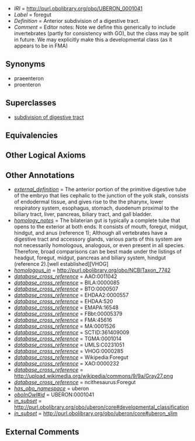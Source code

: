  * *IRI* = http://purl.obolibrary.org/obo/UBERON_0001041
 * *Label* = foregut
 * *Definition* = Anterior subdivision of a digestive tract.
 * *Comment* = Editor notes: Note we define this generically to include invertebrates (partly for consistency with GO), but the class may be split in future. We may explicitly make this a developmental class (as it appears to be in FMA)

## Synonyms

 * praeenteron
 * proenteron

## Superclasses

 * [subdivision of digestive tract](../../UBERON/21/UBERON_0004921.md)

## Equivalencies


## Other Logical Axioms


## Other Annotations

 * *[external_definition](../../UBPROP/01/UBPROP_0000001.md)* = The anterior portion of the primitive digestive tube of the embryo that lies cephalic to the junction of the yolk stalk, consists of endodermal tissue, and gives rise to the the pharynx, lower respiratory system, esophagus, stomach, duodenum proximal to the biliary tract, liver, pancreas, biliary tract, and gall bladder.
 * *[homology_notes](../../UBPROP/03/UBPROP_0000003.md)* = The bilaterian gut is typically a complete tube that opens to the exterior at both ends. It consists of mouth, foregut, midgut, hindgut, and anus (reference 1); Although all vertebrates have a digestive tract and accessory glands, various parts of this system are not necessarily homologous, analogous, or even present in all species. Therefore, broad comparisons can be best made under the listings of headgut, foregut, midgut, pancreas and biliary system, hindgut (reference 2).[well established][VHOG]
 * *[homologous_in](../../core#homologous/in/core#homologous_in.md)* = http://purl.obolibrary.org/obo/NCBITaxon_7742
 * *[database_cross_reference](../../ef/oboInOwl#hasDbXref.md)* = AAO:0011042
 * *[database_cross_reference](../../ef/oboInOwl#hasDbXref.md)* = BILA:0000085
 * *[database_cross_reference](../../ef/oboInOwl#hasDbXref.md)* = BTO:0000507
 * *[database_cross_reference](../../ef/oboInOwl#hasDbXref.md)* = EHDAA2:0000557
 * *[database_cross_reference](../../ef/oboInOwl#hasDbXref.md)* = EHDAA:520
 * *[database_cross_reference](../../ef/oboInOwl#hasDbXref.md)* = EMAPA:16548
 * *[database_cross_reference](../../ef/oboInOwl#hasDbXref.md)* = FBbt:00005379
 * *[database_cross_reference](../../ef/oboInOwl#hasDbXref.md)* = FMA:45616
 * *[database_cross_reference](../../ef/oboInOwl#hasDbXref.md)* = MA:0001526
 * *[database_cross_reference](../../ef/oboInOwl#hasDbXref.md)* = SCTID:361409009
 * *[database_cross_reference](../../ef/oboInOwl#hasDbXref.md)* = TGMA:0001014
 * *[database_cross_reference](../../ef/oboInOwl#hasDbXref.md)* = UMLS:C0231051
 * *[database_cross_reference](../../ef/oboInOwl#hasDbXref.md)* = VHOG:0000285
 * *[database_cross_reference](../../ef/oboInOwl#hasDbXref.md)* = Wikipedia:Foregut
 * *[database_cross_reference](../../ef/oboInOwl#hasDbXref.md)* = XAO:0000232
 * *[database_cross_reference](../../ef/oboInOwl#hasDbXref.md)* = http://upload.wikimedia.org/wikipedia/commons/9/9a/Gray27.png
 * *[database_cross_reference](../../ef/oboInOwl#hasDbXref.md)* = ncithesaurus:Foregut
 * *[has_obo_namespace](../../ce/oboInOwl#hasOBONamespace.md)* = uberon
 * *[oboInOwl#id](../../id/oboInOwl#id.md)* = UBERON:0001041
 * *[in_subset](../../et/oboInOwl#inSubset.md)* = http://purl.obolibrary.org/obo/uberon/core#developmental_classification
 * *[in_subset](../../et/oboInOwl#inSubset.md)* = http://purl.obolibrary.org/obo/uberon/core#uberon_slim

## External Comments

